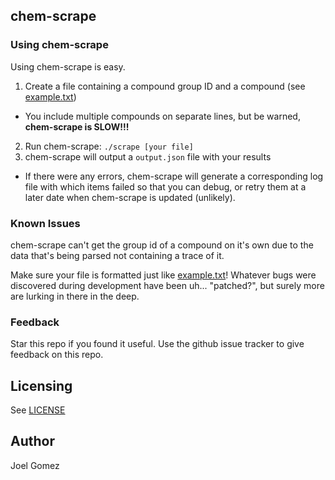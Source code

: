 ## chem-scrape

### Using chem-scrape
Using chem-scrape is easy.

1. Create a file containing a compound group ID and a compound (see 
[example.txt](example.txt))
  * You include multiple compounds on separate lines, but be warned, 
  **chem-scrape is SLOW!!!**
2. Run chem-scrape: `./scrape [your file]`
3. chem-scrape will output a `output.json` file with your results
  * If there were any errors, chem-scrape will generate a corresponding log file 
with which items failed so that you can debug, or retry them at a later date 
when chem-scrape is updated (unlikely).

### Known Issues
chem-scrape can't get the group id of a compound on it's own due to the data 
that's being parsed not containing a trace of it.

Make sure your file is formatted just like [example.txt](example.txt)! Whatever 
bugs were discovered during development have been uh... "patched?", but surely 
more are lurking in there in the deep.

### Feedback
Star this repo if you found it useful. Use the github issue tracker to give
feedback on this repo.

## Licensing
See [LICENSE](LICENSE)

## Author
Joel Gomez
